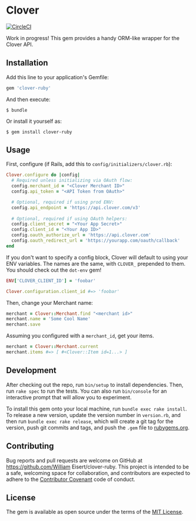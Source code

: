 # Clover
[![CircleCI](https://circleci.com/gh/InkedFur/clover-ruby/tree/master.svg?style=svg)](https://circleci.com/gh/InkedFur/clover-ruby/tree/master)

Work in progress! This gem provides a handy ORM-like wrapper for the Clover API.

## Installation

Add this line to your application's Gemfile:

```ruby
gem 'clover-ruby'
```

And then execute:

    $ bundle

Or install it yourself as:

    $ gem install clover-ruby

## Usage

First, configure (if Rails, add this to `config/initializers/clover.rb`):

```ruby
Clover.configure do |config|
  # Required unless initializing via OAuth flow:
  config.merchant_id = "<Clover Merchant ID>"
  config.api_token = "<API Token from OAuth>" 

  # Optional, required if using prod ENV:
  config.api_endpoint = 'https://api.clover.com/v3'
  
  # Optional, required if using OAuth helpers:
  config.client_secret = "<Your App Secret>"
  config.client_id = "<Your App ID>"
  config.oauth_authorize_url = 'https://api.clover.com'
  config.oauth_redirect_url = 'https://yourapp.com/oauth/callback'
end
```

If you don't want to specify a config block, Clover will default
to using your ENV variables. The names are the same, with
`CLOVER_` prepended to them. You should check out the `dot-env` gem!

```ruby
ENV['CLOVER_CLIENT_ID'] = 'foobar'

Clover.configuration.client_id #=> 'foobar'
```

Then, change your Merchant name:

```ruby
merchant = Clover::Merchant.find "<merchant id>"
merchant.name = 'Some Cool Name'
merchant.save
```

Assuming you configured with a `merchant_id`, get your items.

```ruby
merchant = Clover::Merchant.current
merchant.items #=> [ #<Clover::Item id=1...> ]
```

## Development

After checking out the repo, run `bin/setup` to install dependencies. Then, run `rake spec` to run the tests. You can also run `bin/console` for an interactive prompt that will allow you to experiment.

To install this gem onto your local machine, run `bundle exec rake install`. To release a new version, update the version number in `version.rb`, and then run `bundle exec rake release`, which will create a git tag for the version, push git commits and tags, and push the `.gem` file to [rubygems.org](https://rubygems.org).

## Contributing

Bug reports and pull requests are welcome on GitHub at https://github.com/William Eisert/clover-ruby. This project is intended to be a safe, welcoming space for collaboration, and contributors are expected to adhere to the [Contributor Covenant](http://contributor-covenant.org) code of conduct.


## License

The gem is available as open source under the terms of the [MIT License](http://opensource.org/licenses/MIT).

